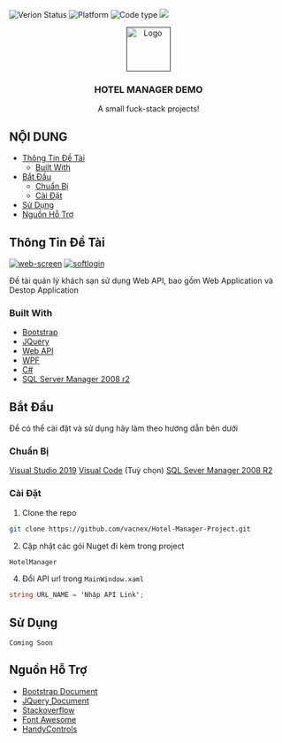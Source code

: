 ![Verion Status](https://img.shields.io/badge/version-1.0.0-orange) ![Platform](https://img.shields.io/badge/platform-Windows-lightgrey) ![Code type](https://img.shields.io/badge/C%23-.Net%204.8-green) ![](https://img.shields.io/badge/repo%20status-WIP-yellowgreen)
<br />
<p align="center">
  <a href="">
    <img src="https://avatars2.githubusercontent.com/u/17383395" alt="Logo" width="80" height="80">
  </a>

  <h3 align="center">HOTEL MANAGER DEMO</h3>

  <p align="center">
    A small fuck-stack projects!
</p>
</p>

## NỘI DUNG

* [Thông Tin Đề Tài](#thông-tin-đề-tài)
  * [Built With](#built-with)
* [Bắt Đầu](#bắt-đầu)
  * [Chuẩn Bị](#chuẩn-bị)
  * [Cài Đặt](#cài-đặt)
* [Sử Dụng](#sử-dụng)
* [Nguồn Hỗ Trợ](#nguồn-hỗ-trợ)

## Thông Tin Đề Tài


<a href="https://ibb.co/xf1Z4zD"><img src="https://i.ibb.co/fnkJcr2/web-screen.png" alt="web-screen" border="0" /></a>
<a href="https://ibb.co/RbCGNsz"><img src="https://i.ibb.co/xLMKYBJ/softlogin.png" alt="softlogin" border="0" /></a>

Đề tài quản lý khách sạn sử dụng Web API, bao gồm Web Application và Destop Application


### Built With
* [Bootstrap](https://getbootstrap.com)
* [JQuery](https://jquery.com)
* [Web API](https://docs.microsoft.com/en-us/aspnet/web-api/)
* [WPF](https://docs.microsoft.com/en-us/dotnet/framework/wpf/)
* [C#](https://docs.microsoft.com/en-us/dotnet/csharp/)
* [SQL Server Manager 2008 r2](https://www.microsoft.com/en-us/download/details.aspx?id=30438)

## Bắt Đầu

Để có thể cài đặt và sử dụng hãy làm theo hương dẫn bên dưới

### Chuẩn Bị
[Visual Studio 2019]()
[Visual Code]() (Tuỳ chọn)
[SQL Sever Manager 2008 R2]()

### Cài Đặt

1. Clone the repo
```sh
git clone https://github.com/vacnex/Hotel-Manager-Project.git
```
2. Cập nhật các gói Nuget đi kèm trong project
```sh
HotelManager
```
4. Đổi API url trong `MainWindow.xaml`
```C#
string URL_NAME = 'Nhập API Link';
```
## Sử Dụng

```
Coming Soon
```

## Nguồn Hỗ Trợ
* [Bootstrap Document](https://getbootstrap.com/docs/4.5/getting-started/introduction/)
* [JQuery Document](https://api.jquery.com/)
* [Stackoverflow](stackoverflow.com)
* [Font Awesome](https://fontawesome.com)
* [HandyControls](https://ghost1372.github.io/handycontrol/)
